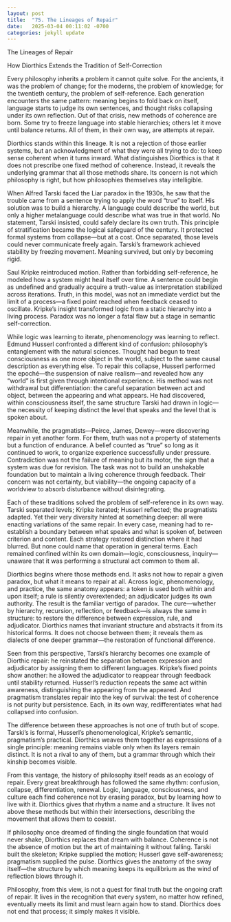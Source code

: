 ```yaml
---
layout: post
title:  "75. The Lineages of Repair"
date:   2025-03-04 00:11:02 -0700
categories: jekyll update
---
```



The Lineages of Repair

How Diorthics Extends the Tradition of Self-Correction

Every philosophy inherits a problem it cannot quite solve. For the ancients, it was the problem of change; for the moderns, the problem of knowledge; for the twentieth century, the problem of self-reference. Each generation encounters the same pattern: meaning begins to fold back on itself, language starts to judge its own sentences, and thought risks collapsing under its own reflection. Out of that crisis, new methods of coherence are born. Some try to freeze language into stable hierarchies; others let it move until balance returns. All of them, in their own way, are attempts at repair.

Diorthics stands within this lineage. It is not a rejection of those earlier systems, but an acknowledgment of what they were all trying to do: to keep sense coherent when it turns inward. What distinguishes Diorthics is that it does not prescribe one fixed method of coherence. Instead, it reveals the underlying grammar that all those methods share. Its concern is not which philosophy is right, but how philosophies themselves stay intelligible.

When Alfred Tarski faced the Liar paradox in the 1930s, he saw that the trouble came from a sentence trying to apply the word “true” to itself. His solution was to build a hierarchy. A language could describe the world, but only a higher metalanguage could describe what was true in that world. No statement, Tarski insisted, could safely declare its own truth. This principle of stratification became the logical safeguard of the century. It protected formal systems from collapse—but at a cost. Once separated, those levels could never communicate freely again. Tarski’s framework achieved stability by freezing movement. Meaning survived, but only by becoming rigid.

Saul Kripke reintroduced motion. Rather than forbidding self-reference, he modeled how a system might heal itself over time. A sentence could begin as undefined and gradually acquire a truth-value as interpretation stabilized across iterations. Truth, in this model, was not an immediate verdict but the limit of a process—a fixed point reached when feedback ceased to oscillate. Kripke’s insight transformed logic from a static hierarchy into a living process. Paradox was no longer a fatal flaw but a stage in semantic self-correction.

While logic was learning to iterate, phenomenology was learning to reflect. Edmund Husserl confronted a different kind of confusion: philosophy’s entanglement with the natural sciences. Thought had begun to treat consciousness as one more object in the world, subject to the same causal description as everything else. To repair this collapse, Husserl performed the epoché—the suspension of naive realism—and revealed how any “world” is first given through intentional experience. His method was not withdrawal but differentiation: the careful separation between act and object, between the appearing and what appears. He had discovered, within consciousness itself, the same structure Tarski had drawn in logic—the necessity of keeping distinct the level that speaks and the level that is spoken about.

Meanwhile, the pragmatists—Peirce, James, Dewey—were discovering repair in yet another form. For them, truth was not a property of statements but a function of endurance. A belief counted as “true” so long as it continued to work, to organize experience successfully under pressure. Contradiction was not the failure of meaning but its motor, the sign that a system was due for revision. The task was not to build an unshakable foundation but to maintain a living coherence through feedback. Their concern was not certainty, but viability—the ongoing capacity of a worldview to absorb disturbance without disintegrating.

Each of these traditions solved the problem of self-reference in its own way. Tarski separated levels; Kripke iterated; Husserl reflected; the pragmatists adapted. Yet their very diversity hinted at something deeper: all were enacting variations of the same repair. In every case, meaning had to re-establish a boundary between what speaks and what is spoken of, between criterion and content. Each strategy restored distinction where it had blurred. But none could name that operation in general terms. Each remained confined within its own domain—logic, consciousness, inquiry—unaware that it was performing a structural act common to them all.

Diorthics begins where those methods end. It asks not how to repair a given paradox, but what it means to repair at all. Across logic, phenomenology, and practice, the same anatomy appears: a token is used both within and upon itself; a rule is silently overextended; an adjudicator judges its own authority. The result is the familiar vertigo of paradox. The cure—whether by hierarchy, recursion, reflection, or feedback—is always the same in structure: to restore the difference between expression, rule, and adjudicator. Diorthics names that invariant structure and abstracts it from its historical forms. It does not choose between them; it reveals them as dialects of one deeper grammar—the restoration of functional difference.

Seen from this perspective, Tarski’s hierarchy becomes one example of Diorthic repair: he reinstated the separation between expression and adjudicator by assigning them to different languages. Kripke’s fixed points show another: he allowed the adjudicator to reappear through feedback until stability returned. Husserl’s reduction repeats the same act within awareness, distinguishing the appearing from the appeared. And pragmatism translates repair into the key of survival: the test of coherence is not purity but persistence. Each, in its own way, redifferentiates what had collapsed into confusion.

The difference between these approaches is not one of truth but of scope. Tarski’s is formal, Husserl’s phenomenological, Kripke’s semantic, pragmatism’s practical. Diorthics weaves them together as expressions of a single principle: meaning remains viable only when its layers remain distinct. It is not a rival to any of them, but a grammar through which their kinship becomes visible.

From this vantage, the history of philosophy itself reads as an ecology of repair. Every great breakthrough has followed the same rhythm: confusion, collapse, differentiation, renewal. Logic, language, consciousness, and culture each find coherence not by erasing paradox, but by learning how to live with it. Diorthics gives that rhythm a name and a structure. It lives not above these methods but within their intersections, describing the movement that allows them to coexist.

If philosophy once dreamed of finding the single foundation that would never shake, Diorthics replaces that dream with balance. Coherence is not the absence of motion but the art of maintaining it without falling. Tarski built the skeleton; Kripke supplied the motion; Husserl gave self-awareness; pragmatism supplied the pulse. Diorthics gives the anatomy of the sway itself—the structure by which meaning keeps its equilibrium as the wind of reflection blows through it.

Philosophy, from this view, is not a quest for final truth but the ongoing craft of repair. It lives in the recognition that every system, no matter how refined, eventually meets its limit and must learn again how to stand. Diorthics does not end that process; it simply makes it visible.